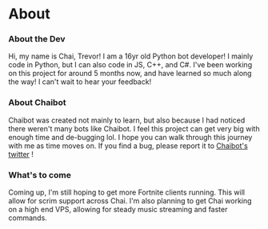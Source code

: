 # About
### About the Dev
Hi, my name is Chai, Trevor! I am a 16yr old Python bot developer! I mainly code in Python, but I can also code in JS, C++, and C#. I've been working on this project for around 5 months now, and have learned so much along the way! I can't wait to hear your feedback!
### About Chaibot
Chaibot was created not mainly to learn, but also because I had noticed there weren't many bots like Chaibot. I feel this project can get very big with enough time and de-bugging lol. I hope you can walk through this journey with me as time moves on. If you find a bug, please report it to [Chaibot's twitter](https://twitter.com/officialchaibot) !
### What's to come
Coming up, I'm still hoping to get more Fortnite clients running. This will allow for scrim support across Chai. I'm also planning to get Chai working on a high end VPS, allowing for steady music streaming and faster commands.

